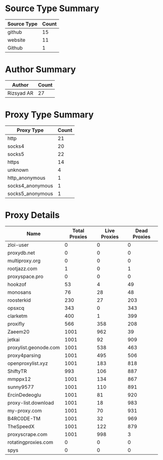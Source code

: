 # Source Type Summary

| Source Type | Count |
|-------------|-------|
| github | 15 |
| website | 11 |
| Github | 1 |


# Author Summary

| Author | Count |
|--------|-------|
| Rizsyad AR | 27 |


# Proxy Type Summary

| Proxy Type | Count |
|------------|-------|
| http | 21 |
| socks4 | 20 |
| socks5 | 22 |
| https | 14 |
| unknown | 4 |
| http_anonymous | 1 |
| socks4_anonymous | 1 |
| socks5_anonymous | 1 |


# Proxy Details

| Name | Total Proxies | Live Proxies | Dead Proxies |
|------|---------------|--------------|---------------|
| zloi-user | 0 | 0 | 0 |
| proxydb.net | 0 | 0 | 0 |
| multiproxy.org | 0 | 0 | 0 |
| rootjazz.com | 1 | 0 | 1 |
| proxyspace.pro | 0 | 0 | 0 |
| hookzof | 53 | 4 | 49 |
| monosans | 76 | 28 | 48 |
| roosterkid | 230 | 27 | 203 |
| opsxcq | 343 | 0 | 343 |
| clarketm | 400 | 1 | 399 |
| proxifly | 566 | 358 | 208 |
| Zaeem20 | 1001 | 962 | 39 |
| jetkai | 1001 | 92 | 909 |
| proxylist.geonode.com | 1001 | 538 | 463 |
| proxy4parsing | 1001 | 495 | 506 |
| openproxylist.xyz | 1001 | 183 | 818 |
| ShiftyTR | 993 | 106 | 887 |
| mmppx12 | 1001 | 134 | 867 |
| sunny9577 | 1001 | 110 | 891 |
| ErcinDedeoglu | 1001 | 81 | 920 |
| proxy-list.download | 1001 | 18 | 983 |
| my-proxy.com | 1001 | 70 | 931 |
| B4RC0DE-TM | 1001 | 32 | 969 |
| TheSpeedX | 1001 | 122 | 879 |
| proxyscrape.com | 1001 | 998 | 3 |
| rotatingproxies.com | 0 | 0 | 0 |
| spys | 0 | 0 | 0 |
